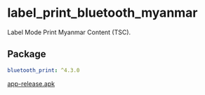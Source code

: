 # label_print_bluetooth_myanmar

Label Mode Print Myanmar Content (TSC).

## Package

```yaml
bluetooth_print: ^4.3.0
```
[app-release.apk](build%2Fapp%2Foutputs%2Fflutter-apk%2Fapp-release.apk)